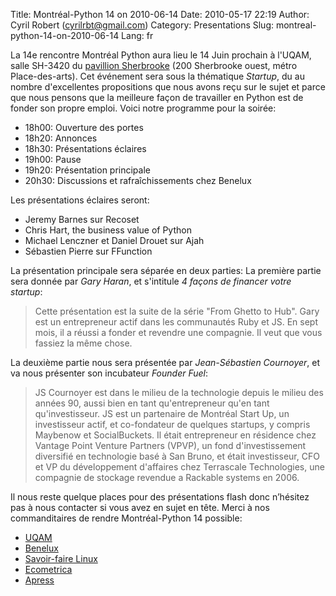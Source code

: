 Title: Montréal-Python 14 on 2010-06-14
Date: 2010-05-17 22:19
Author: Cyril Robert (cyrilrbt@gmail.com)
Category: Presentations
Slug: montreal-python-14-on-2010-06-14
Lang: fr

La 14e rencontre Montréal Python aura lieu le 14 Juin prochain à l'UQAM,
salle SH-3420 du [pavillion Sherbrooke][] (200 Sherbrooke ouest, métro
Place-des-arts). Cet événement sera sous la thématique *Startup*, du au
nombre d'excellentes propositions que nous avons reçu sur le sujet et
parce que nous pensons que la meilleure façon de travailler en Python
est de fonder son propre emploi. Voici notre programme pour la soirée:

-   18h00: Ouverture des portes
-   18h20: Annonces
-   18h30: Présentations éclaires
-   19h00: Pause
-   19h20: Présentation principale
-   20h30: Discussions et rafraîchissements chez Benelux

Les présentations éclaires seront:

-   Jeremy Barnes sur Recoset
-   Chris Hart, the business value of Python
-   Michael Lenczner et Daniel Drouet sur Ajah
-   Sébastien Pierre sur FFunction

La présentation principale sera séparée en deux parties: La première
partie sera donnée par *Gary Haran*, et s'intitule *4 façons de financer
votre startup*:

> Cette présentation est la suite de la série "From Ghetto to Hub". Gary
> est un entrepreneur actif dans les communautés Ruby et JS. En sept
> mois, il a réussi a fonder et revendre une compagnie. Il veut que vous
> fassiez la même chose.

La deuxième partie nous sera présentée par *Jean-Sébastien Cournoyer*,
et va nous présenter son incubateur *Founder Fuel*:

> JS Cournoyer est dans le milieu de la technologie depuis le milieu des
> années 90, aussi bien en tant qu'entrepreneur qu'en tant
> qu'investisseur. JS est un partenaire de Montréal Start Up, un
> investisseur actif, et co-fondateur de quelques startups, y compris
> Maybenow et SocialBuckets. Il était entrepreneur en résidence chez
> Vantage Point Venture Partners (VPVP), un fond d'investissement
> diversifié en technologie basé à San Bruno, et était investisseur, CFO
> et VP du développement d'affaires chez Terrascale Technologies, une
> compagnie de stockage revendue a Rackable systems en 2006.

Il nous reste quelque places pour des présentations flash donc n’hésitez
pas à nous contacter si vous avez en sujet en tête. Merci à nos
commanditaires de rendre Montréal-Python 14 possible:

-   [UQAM][]
-   [Benelux][]
-   [Savoir-faire Linux][]
-   [Ecometrica][]
-   [Apress][]

  [pavillion Sherbrooke]: http://www.uqam.ca/campus/pavillons/sh.htm
  [UQAM]: http://uqam.ca
  [Benelux]: http://www.brasseriebenelux.com/
  [Savoir-faire Linux]: http://savoirfairelinux.com/
  [Ecometrica]: http://ecometrica.ca/
  [Apress]: http://apress.com/
